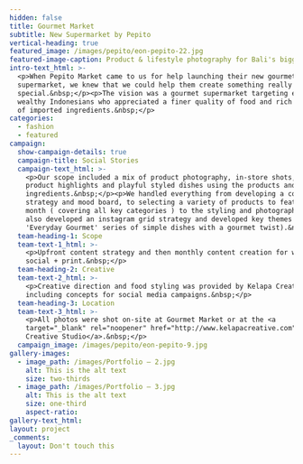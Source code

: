 ```yaml
---
hidden: false
title: Gourmet Market
subtitle: New Supermarket by Pepito
vertical-heading: true
featured_image: /images/pepito/eon-pepito-22.jpg
featured-image-caption: Product & lifestyle photography for Bali's biggest supermarket
intro-text_html: >-
  <p>When Pepito Market came to us for help launching their new gourmet
  supermarket, we knew that we could help them create something really
  special.&nbsp;</p><p>The vision was a gourmet supermarket targeting expats and
  wealthy Indonesians who appreciated a finer quality of food and rich variety
  of imported ingredients.&nbsp;</p>
categories:
  - fashion
  - featured
campaign:
  show-campaign-details: true
  campaign-title: Social Stories
  campaign-text_html: >-
    <p>Our scope included a mix of product photography, in-store shots, featured
    product highlights and playful styled dishes using the products and fresh
    ingredients.&nbsp;</p><p>We handled everything from developing a content
    strategy and mood board, to selecting a variety of products to feature each
    month ( covering all key categories ) to the styling and photography. We
    also developed an instagram grid strategy and developed key themes (like our
    'Everyday Gourmet' series of simple dishes with a gourmet twist).&nbsp;</p>
  team-heading-1: Scope
  team-text-1_html: >-
    <p>Upfront content strategy and then monthly content creation for web +
    social + print.&nbsp;</p>
  team-heading-2: Creative
  team-text-2_html: >-
    <p>Creative direction and food styling was provided by Kelapa Creative,
    including concepts for social media campaigns.&nbsp;</p>
  team-heading-3: Location
  team-text-3_html: >-
    <p>All photos were shot on-site at Gourmet Market or at the <a
    target="_blank" rel="noopener" href="http://www.kelapacreative.com">Kelapa
    Creative Studio</a>.&nbsp;</p>
  campaign_image: /images/pepito/eon-pepito-9.jpg
gallery-images:
  - image_path: /images/Portfolio – 2.jpg
    alt: This is the alt text
    size: two-thirds
  - image_path: /images/Portfolio – 3.jpg
    alt: This is the alt text
    size: one-third
    aspect-ratio:
gallery-text_html:
layout: project
_comments:
  layout: Don't touch this
---
```



